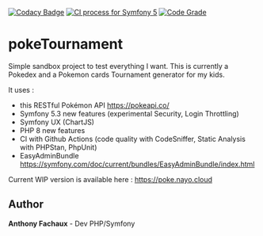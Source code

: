 [![Codacy Badge](https://api.codacy.com/project/badge/Grade/0e4c0d6797a442abba397cf8aafeacce)](https://app.codacy.com/gh/nayodahl/poketournament?utm_source=github.com&utm_medium=referral&utm_content=nayodahl/poketournament&utm_campaign=Badge_Grade)
[![CI process for Symfony 5](https://github.com/nayodahl/poketournament/actions/workflows/symfony.yml/badge.svg?branch=dev)](https://github.com/nayodahl/poketournament/actions/workflows/symfony.yml)
[![Code Grade](https://www.code-inspector.com/project/21571/score/svg)](https://www.code-inspector.com/project/21571/score/svg)

# pokeTournament 

Simple sandbox project to test everything I want.
This is currently a Pokedex and a Pokemon cards Tournament generator for my kids.

It uses  : 
- this RESTful Pokémon API https://pokeapi.co/
- Symfony 5.3 new features (experimental Security, Login Throttling)
- Symfony UX (ChartJS)
- PHP 8 new features
- CI with Github Actions (code quality with CodeSniffer, Static Analysis with PHPStan, PhpUnit)
- EasyAdminBundle https://symfony.com/doc/current/bundles/EasyAdminBundle/index.html

Current WIP version is available here : https://poke.nayo.cloud


## Author

**Anthony Fachaux** - Dev PHP/Symfony

